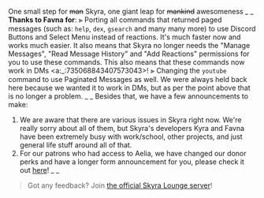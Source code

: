 One small step for ~~man~~ Skyra, one giant leap for ~~mankind~~ awesomeness
_ _
**Thanks to Favna for**:
⫸ Porting all commands that returned paged messages (such as: `help`, `dex`, `gsearch` and many many more) to use Discord Buttons and Select Menu instead of reactions. It's much faster now and works much easier. It also means that Skyra no longer needs the "Manage Messages", "Read Message History" and "Add Reactions" permissions for you to use these commands. This also means that these commands now work in DMs <a:_:735068843407573043>!
⫸ Changing the `youtube` command to use Paginated Messages as well. We were always held back here because we wanted it to work in DMs, but as per the point above that is no longer a problem.
_ _
Besides that, we have a few announcements to make:
1. We are aware that there are various issues in Skyra right now. We're really sorry about all of them, but Skyra's developers Kyra and Favna have been extremely busy with work/school, other projects, and just general life stuff around all of that.
2. For our patrons who had access to Aelia, we have changed our donor perks and have a longer form announcement for you, please check it out [here](https://www.patreon.com/posts/58213983)!
_ _
> Got any feedback? Join [the official Skyra Lounge server](https://join.skyra.pw)!
